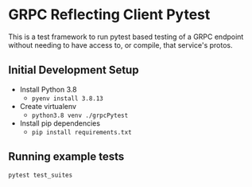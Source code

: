 # GRPC Reflecting Client Pytest

This is a test framework to run pytest based testing of a GRPC endpoint without
needing to have access to, or compile, that service's protos.

## Initial Development Setup

* Install Python 3.8
  * `pyenv install 3.8.13`
* Create virtualenv
  * `python3.8 venv ./grpcPytest`
* Install pip dependencies
  * `pip install requirements.txt`

## Running example tests

`pytest test_suites`
